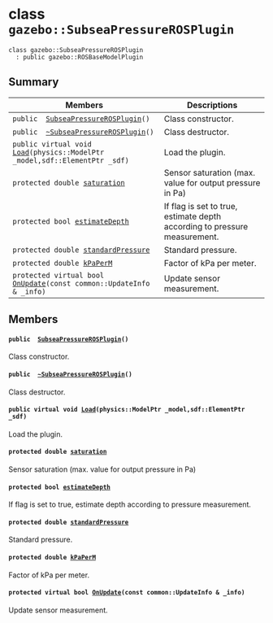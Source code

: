 # class `gazebo::SubseaPressureROSPlugin` 

```
class gazebo::SubseaPressureROSPlugin
  : public gazebo::ROSBaseModelPlugin
```  

## Summary

 Members                        | Descriptions                                
--------------------------------|---------------------------------------------
`public  `[`SubseaPressureROSPlugin`](#classgazebo_1_1_subsea_pressure_r_o_s_plugin_1a47f980a1ea644753d5142dc1e57e781e)`()` | Class constructor.
`public  `[`~SubseaPressureROSPlugin`](#classgazebo_1_1_subsea_pressure_r_o_s_plugin_1ad0f101bb1409a2b8954036eb9e25b734)`()` | Class destructor.
`public virtual void `[`Load`](#classgazebo_1_1_subsea_pressure_r_o_s_plugin_1a217c4fafaaba64b533dacbe906a01cf1)`(physics::ModelPtr _model,sdf::ElementPtr _sdf)` | Load the plugin.
`protected double `[`saturation`](#classgazebo_1_1_subsea_pressure_r_o_s_plugin_1aacf4f877eb2e21f3e6e1362985c77198) | Sensor saturation (max. value for output pressure in Pa)
`protected bool `[`estimateDepth`](#classgazebo_1_1_subsea_pressure_r_o_s_plugin_1a2b8e32c2bda5fb24d426be8d9a6ef934) | If flag is set to true, estimate depth according to pressure measurement.
`protected double `[`standardPressure`](#classgazebo_1_1_subsea_pressure_r_o_s_plugin_1a523d3a012251a4c06dd3496535f1ddc5) | Standard pressure.
`protected double `[`kPaPerM`](#classgazebo_1_1_subsea_pressure_r_o_s_plugin_1a955abbff8454905f89687886ba27cae4) | Factor of kPa per meter.
`protected virtual bool `[`OnUpdate`](#classgazebo_1_1_subsea_pressure_r_o_s_plugin_1a17a9977c098924d6f7511ff6dd2d3cc4)`(const common::UpdateInfo & _info)` | Update sensor measurement.

## Members

#### `public  `[`SubseaPressureROSPlugin`](#classgazebo_1_1_subsea_pressure_r_o_s_plugin_1a47f980a1ea644753d5142dc1e57e781e)`()` 

Class constructor.

#### `public  `[`~SubseaPressureROSPlugin`](#classgazebo_1_1_subsea_pressure_r_o_s_plugin_1ad0f101bb1409a2b8954036eb9e25b734)`()` 

Class destructor.

#### `public virtual void `[`Load`](#classgazebo_1_1_subsea_pressure_r_o_s_plugin_1a217c4fafaaba64b533dacbe906a01cf1)`(physics::ModelPtr _model,sdf::ElementPtr _sdf)` 

Load the plugin.

#### `protected double `[`saturation`](#classgazebo_1_1_subsea_pressure_r_o_s_plugin_1aacf4f877eb2e21f3e6e1362985c77198) 

Sensor saturation (max. value for output pressure in Pa)

#### `protected bool `[`estimateDepth`](#classgazebo_1_1_subsea_pressure_r_o_s_plugin_1a2b8e32c2bda5fb24d426be8d9a6ef934) 

If flag is set to true, estimate depth according to pressure measurement.

#### `protected double `[`standardPressure`](#classgazebo_1_1_subsea_pressure_r_o_s_plugin_1a523d3a012251a4c06dd3496535f1ddc5) 

Standard pressure.

#### `protected double `[`kPaPerM`](#classgazebo_1_1_subsea_pressure_r_o_s_plugin_1a955abbff8454905f89687886ba27cae4) 

Factor of kPa per meter.

#### `protected virtual bool `[`OnUpdate`](#classgazebo_1_1_subsea_pressure_r_o_s_plugin_1a17a9977c098924d6f7511ff6dd2d3cc4)`(const common::UpdateInfo & _info)` 

Update sensor measurement.

